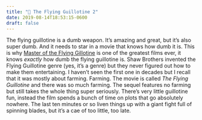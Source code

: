 ```yaml
---
title: "🎥 The Flying Guillotine 2"
date: 2019-08-14T18:53:15-0600
draft: false
---
```


The flying guillotine is a dumb weapon. It’s amazing and great, but it’s also super dumb. And it needs to star in a movie that knows how dumb it is. This is why [Master of the Flying Gillotine](https://www.imdb.com/title/tt0072913/) is one of the greatest films ever, it knows _exactly_ how dumb the flying guillotine is.
Shaw Brothers invented the Flying Guillotine genre (yes, it’s a genre) but they never figured out how to make them entertaining. I haven’t seen the first one in decades but I recall that it was mostly about farming. Farming. The movie is called _The Flying Guillotine_ and there was so much farming.
The sequel features no farming but still takes the whole thing super seriously. There’s very little guillotine fun, instead the film spends a bunch of time on plots that go absolutely nowhere. The last ten minutes or so liven things up with a giant fight full of spinning blades, but it’s a cae of too little, too late.
